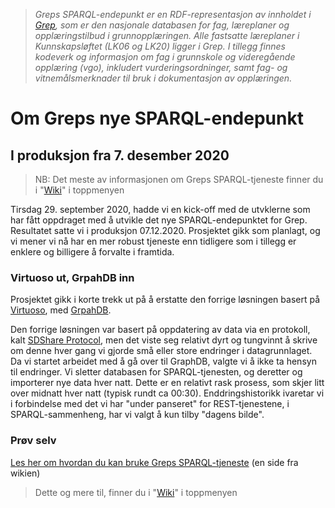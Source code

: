 > *Greps SPARQL-endepunkt er en RDF-representasjon av innholdet i [Grep](https://www.udir.no/om-udir/data/kl06-grep/), som er den nasjonale databasen for fag, læreplaner og opplæringstilbud i grunnopplæringen. 
> Alle fastsatte læreplaner i Kunnskapsløftet (LK06 og LK20) ligger i Grep. 
> I tillegg finnes kodeverk og informasjon om fag i grunnskole og videregående opplæring (vgo), 
> inkludert vurderingsordninger, samt fag- og vitnemålsmerknader til bruk i dokumentasjon av opplæringen.*
# Om Greps nye SPARQL-endepunkt
## I produksjon fra 7. desember 2020
> NB: Det meste av informasjonen om Greps SPARQL-tjeneste finner du i "<a href="/Utdanningsdirektoratet/Grep_SPARQL/wiki">Wiki</a>" i toppmenyen

Tirsdag 29. september 2020, hadde vi en kick-off med de utvklerne som har fått oppdraget med å utvikle det nye SPARQL-endepunktet for Grep. Resultatet satte  vi i produksjon 07.12.2020. Prosjektet gikk som planlagt, og vi mener vi nå har en mer robust tjeneste enn tidligere som i tillegg er enklere og billigere å forvalte i framtida.
### Virtuoso ut, GrpahDB inn
Prosjektet gikk i korte trekk ut på å erstatte den forrige løsningen basert på [Virtuoso](https://virtuoso.openlinksw.com), med [GrpahDB](https://www.ontotext.com/products/graphdb/).

Den forrige løsningen var basert på oppdatering av data via en protokoll, kalt [SDShare Protocol](https://www.sdshare.org/), men det viste seg relativt dyrt og tungvinnt å skrive om denne hver gang vi gjorde små eller store endringer i datagrunnlaget. Da vi startet arbeidet med å gå over til GraphDB, valgte vi å ikke ta hensyn til endringer. Vi sletter databasen for SPARQL-tjenesten, og deretter og importerer nye data hver natt. Dette er en relativt rask prosess, som skjer litt over midnatt hver natt (typisk rundt ca 00:30). Enddringshistorikk ivaretar vi i forbindelse med det vi har "under panseret" for REST-tjenestene, i SPARQL-sammenheng, har vi valgt å kun tilby "dagens bilde".
### Prøv selv
<a href="/Utdanningsdirektoratet/Grep_SPARQL/wiki/Hvordan-bruke-Greps-SPARQL-tjeneste">Les her om hvordan du kan bruke Greps SPARQL-tjeneste</a> (en side fra wikien)

> Dette og mere til, finner du i "<a href="/Utdanningsdirektoratet/Grep_SPARQL/wiki">Wiki</a>" i toppmenyen
